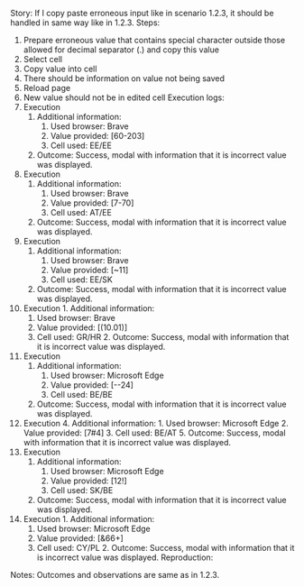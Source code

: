 Story:
If I copy paste erroneous input like in scenario 1.2.3, it should be handled in same way like in 1.2.3.
Steps:
1. Prepare erroneous value that contains special character outside those allowed for decimal separator (.) and copy this value
2. Select cell
3. Copy value into cell
4. There should be information on value not being saved
5. Reload page
6. New value should not be in edited cell
Execution logs:
1. Execution
	1. Additional information:
		1. Used browser: Brave
		2. Value provided: [60-203]
		3. Cell used: EE/EE
	2. Outcome: Success, modal with information that it is incorrect value was displayed.
2.  Execution
	1. Additional information:
		1. Used browser: Brave
		2. Value provided: [7-70]
		3. Cell used: AT/EE
	2. Outcome: Success, modal with information that it is incorrect value was displayed.
3.  Execution
	1. Additional information:
		1. Used browser: Brave
		2. Value provided: [~11]
		3. Cell used: EE/SK
	2. Outcome: Success, modal with information that it is incorrect value was displayed.
4.   Execution
	1. Additional information:
		1. Used browser: Brave
		2. Value provided: [(10.01)]
		3. Cell used: GR/HR
	2. Outcome: Success, modal with information that it is incorrect value was displayed.
5. Execution
	1. Additional information:
		1. Used browser: Microsoft Edge
		2. Value provided: [--24]
		3. Cell used: BE/BE
	2. Outcome: Success, modal with information that it is incorrect value was displayed.
6. Execution
	4. Additional information:
		1. Used browser: Microsoft Edge
		2. Value provided: [7#4]
		3. Cell used: BE/AT
	5. Outcome: Success, modal with information that it is incorrect value was displayed.
7.  Execution
	1. Additional information:
		1. Used browser: Microsoft Edge
		2. Value provided: [12!]
		3. Cell used: SK/BE
	2. Outcome: Success, modal with information that it is incorrect value was displayed.
8.   Execution
	1. Additional information:
		1. Used browser: Microsoft Edge
		2. Value provided: [&66+]
		3. Cell used: CY/PL
	2. Outcome: Success, modal with information that it is incorrect value was displayed.
Reproduction:

Notes:
Outcomes and observations are same as in 1.2.3.